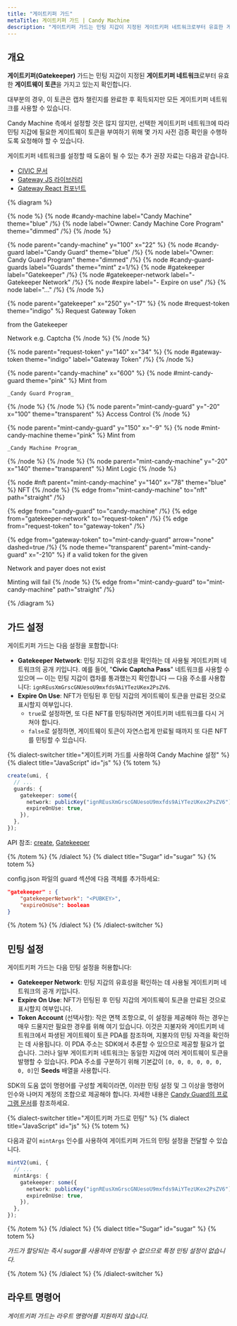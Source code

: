```yaml
---
title: "게이트키퍼 가드"
metaTitle: 게이트키퍼 가드 | Candy Machine
description: "게이트키퍼 가드는 민팅 지갑이 지정된 게이트키퍼 네트워크로부터 유효한 게이트웨이 토큰을 가지고 있는지 확인합니다."
---
```


## 개요

**게이트키퍼(Gatekeeper)** 가드는 민팅 지갑이 지정된 **게이트키퍼 네트워크**로부터 유효한 **게이트웨이 토큰**을 가지고 있는지 확인합니다.

대부분의 경우, 이 토큰은 캡차 챌린지를 완료한 후 획득되지만 모든 게이트키퍼 네트워크를 사용할 수 있습니다.

Candy Machine 측에서 설정할 것은 많지 않지만, 선택한 게이트키퍼 네트워크에 따라 민팅 지갑에 필요한 게이트웨이 토큰을 부여하기 위해 몇 가지 사전 검증 확인을 수행하도록 요청해야 할 수 있습니다.

게이트키퍼 네트워크를 설정할 때 도움이 될 수 있는 추가 권장 자료는 다음과 같습니다.

- [CIVIC 문서](https://docs.civic.com/civic-pass/overview)
- [Gateway JS 라이브러리](https://www.npmjs.com/package/@identity.com/solana-gateway-ts)
- [Gateway React 컴포넌트](https://www.npmjs.com/package/@civic/solana-gateway-react)

{% diagram  %}

{% node %}
{% node #candy-machine label="Candy Machine" theme="blue" /%}
{% node label="Owner: Candy Machine Core Program" theme="dimmed" /%}
{% /node %}

{% node parent="candy-machine" y="100" x="22" %}
{% node #candy-guard label="Candy Guard" theme="blue" /%}
{% node label="Owner: Candy Guard Program" theme="dimmed" /%}
{% node #candy-guard-guards label="Guards" theme="mint" z=1/%}
{% node #gatekeeper label="Gatekeeper" /%}
{% node #gatekeeper-network label="- Gatekeeper Network" /%}
{% node #expire label="- Expire on use" /%}
{% node label="..." /%}
{% /node %}

{% node parent="gatekeeper" x="250" y="-17" %}
{% node #request-token theme="indigo" %}
Request Gateway Token

from the Gatekeeper

Network e.g. Captcha
{% /node %}
{% /node %}

{% node parent="request-token" y="140" x="34" %}
{% node #gateway-token theme="indigo" label="Gateway Token" /%}
{% /node %}

{% node parent="candy-machine" x="600" %}
  {% node #mint-candy-guard theme="pink" %}
    Mint from

    _Candy Guard Program_
  {% /node %}
{% /node %}
{% node parent="mint-candy-guard" y="-20" x="100" theme="transparent" %}
  Access Control
{% /node %}

{% node parent="mint-candy-guard" y="150" x="-9" %}
  {% node #mint-candy-machine theme="pink" %}
    Mint from

    _Candy Machine Program_
  {% /node %}
{% /node %}
{% node parent="mint-candy-machine" y="-20" x="140" theme="transparent" %}
  Mint Logic
{% /node %}

{% node #nft parent="mint-candy-machine" y="140" x="78" theme="blue" %}
  NFT
{% /node %}
{% edge from="mint-candy-machine" to="nft" path="straight" /%}

{% edge from="candy-guard" to="candy-machine" /%}
{% edge from="gatekeeper-network" to="request-token" /%}
{% edge from="request-token" to="gateway-token" /%}

{% edge from="gateway-token" to="mint-candy-guard" arrow="none" dashed=true /%}
{% node theme="transparent" parent="mint-candy-guard" x="-210" %}
if a valid token for the given

Network and payer does not exist

Minting will fail
{% /node %}
{% edge from="mint-candy-guard" to="mint-candy-machine" path="straight" /%}


{% /diagram %}
## 가드 설정

게이트키퍼 가드는 다음 설정을 포함합니다:

- **Gatekeeper Network**: 민팅 지갑의 유효성을 확인하는 데 사용될 게이트키퍼 네트워크의 공개 키입니다. 예를 들어, "**Civic Captcha Pass**" 네트워크를 사용할 수 있으며 — 이는 민팅 지갑이 캡차를 통과했는지 확인합니다 — 다음 주소를 사용합니다: `ignREusXmGrscGNUesoU9mxfds9AiYTezUKex2PsZV6`.
- **Expire On Use**: NFT가 민팅된 후 민팅 지갑의 게이트웨이 토큰을 만료된 것으로 표시할지 여부입니다.
  - `true`로 설정하면, 또 다른 NFT를 민팅하려면 게이트키퍼 네트워크를 다시 거쳐야 합니다.
  - `false`로 설정하면, 게이트웨이 토큰이 자연스럽게 만료될 때까지 또 다른 NFT를 민팅할 수 있습니다.

{% dialect-switcher title="게이트키퍼 가드를 사용하여 Candy Machine 설정" %}
{% dialect title="JavaScript" id="js" %}
{% totem %}

```ts
create(umi, {
  // ...
  guards: {
    gatekeeper: some({
      network: publicKey("ignREusXmGrscGNUesoU9mxfds9AiYTezUKex2PsZV6"),
      expireOnUse: true,
    }),
  },
});
```

API 참조: [create](https://mpl-candy-machine.typedoc.metaplex.com/functions/create.html), [Gatekeeper](https://mpl-candy-machine.typedoc.metaplex.com/types/Gatekeeper.html)

{% /totem %}
{% /dialect %}
{% dialect title="Sugar" id="sugar" %}
{% totem %}

config.json 파일의 guard 섹션에 다음 객체를 추가하세요:

```json
"gatekeeper" : {
    "gatekeeperNetwork": "<PUBKEY>",
    "expireOnUse": boolean
}
```

{% /totem %}
{% /dialect %}
{% /dialect-switcher %}

## 민팅 설정

게이트키퍼 가드는 다음 민팅 설정을 허용합니다:

- **Gatekeeper Network**: 민팅 지갑의 유효성을 확인하는 데 사용될 게이트키퍼 네트워크의 공개 키입니다.
- **Expire On Use**: NFT가 민팅된 후 민팅 지갑의 게이트웨이 토큰을 만료된 것으로 표시할지 여부입니다.
- **Token Account** (선택사항): 작은 면책 조항으로, 이 설정을 제공해야 하는 경우는 매우 드물지만 필요한 경우를 위해 여기 있습니다. 이것은 지불자와 게이트키퍼 네트워크에서 파생된 게이트웨이 토큰 PDA를 참조하며, 지불자의 민팅 자격을 확인하는 데 사용됩니다. 이 PDA 주소는 SDK에서 추론할 수 있으므로 제공할 필요가 없습니다. 그러나 일부 게이트키퍼 네트워크는 동일한 지갑에 여러 게이트웨이 토큰을 발행할 수 있습니다. PDA 주소를 구분하기 위해 기본값이 `[0, 0, 0, 0, 0, 0, 0, 0]`인 **Seeds** 배열을 사용합니다.

SDK의 도움 없이 명령어를 구성할 계획이라면, 이러한 민팅 설정 및 그 이상을 명령어 인수와 나머지 계정의 조합으로 제공해야 합니다. 자세한 내용은 [Candy Guard의 프로그램 문서](https://github.com/metaplex-foundation/mpl-candy-machine/tree/main/programs/candy-guard#gatekeeper)를 참조하세요.

{% dialect-switcher title="게이트키퍼 가드로 민팅" %}
{% dialect title="JavaScript" id="js" %}
{% totem %}

다음과 같이 `mintArgs` 인수를 사용하여 게이트키퍼 가드의 민팅 설정을 전달할 수 있습니다.

```ts
mintV2(umi, {
  // ...
  mintArgs: {
    gatekeeper: some({
      network: publicKey("ignREusXmGrscGNUesoU9mxfds9AiYTezUKex2PsZV6"),
      expireOnUse: true,
    }),
  },
});
```
{% /totem %}
{% /dialect %}
{% dialect title="Sugar" id="sugar" %}
{% totem %}

_가드가 할당되는 즉시 sugar를 사용하여 민팅할 수 없으므로 특정 민팅 설정이 없습니다._

{% /totem %}
{% /dialect %}
{% /dialect-switcher %}

## 라우트 명령어

_게이트키퍼 가드는 라우트 명령어를 지원하지 않습니다._
